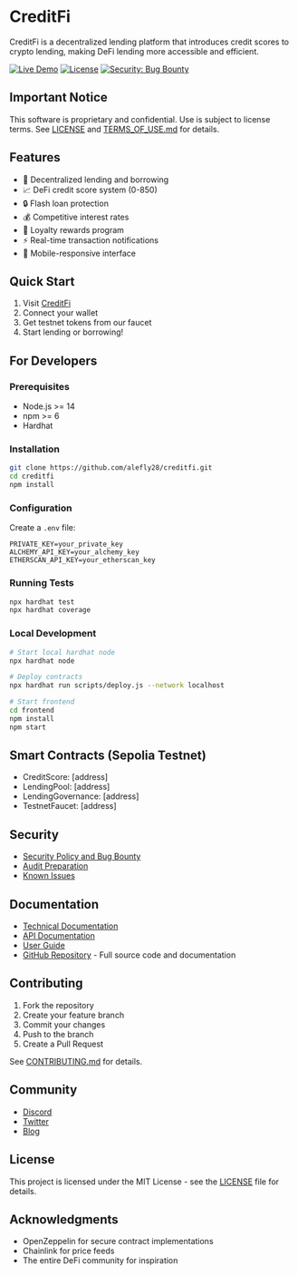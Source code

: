 # CreditFi

CreditFi is a decentralized lending platform that introduces credit scores to crypto lending, making DeFi lending more accessible and efficient.

[![Live Demo](https://img.shields.io/badge/demo-live-brightgreen)](https://creditfi.onrender.com)
[![License](https://img.shields.io/badge/license-Proprietary-red.svg)](./LICENSE)
[![Security: Bug Bounty](https://img.shields.io/badge/security-bug%20bounty-blue)](./SECURITY.md)

## Important Notice

This software is proprietary and confidential. Use is subject to license terms. See [LICENSE](./LICENSE) and [TERMS_OF_USE.md](./TERMS_OF_USE.md) for details.

## Features

- 🏦 Decentralized lending and borrowing
- 📈 DeFi credit score system (0-850)
- 🔒 Flash loan protection
- 💰 Competitive interest rates
- 🎁 Loyalty rewards program
- ⚡ Real-time transaction notifications
- 📱 Mobile-responsive interface

## Quick Start

1. Visit [CreditFi](https://creditfi.onrender.com)
2. Connect your wallet
3. Get testnet tokens from our faucet
4. Start lending or borrowing!

## For Developers

### Prerequisites

- Node.js >= 14
- npm >= 6
- Hardhat

### Installation

```bash
git clone https://github.com/alefly28/creditfi.git
cd creditfi
npm install
```

### Configuration

Create a `.env` file:
```env
PRIVATE_KEY=your_private_key
ALCHEMY_API_KEY=your_alchemy_key
ETHERSCAN_API_KEY=your_etherscan_key
```

### Running Tests

```bash
npx hardhat test
npx hardhat coverage
```

### Local Development

```bash
# Start local hardhat node
npx hardhat node

# Deploy contracts
npx hardhat run scripts/deploy.js --network localhost

# Start frontend
cd frontend
npm install
npm start
```

## Smart Contracts (Sepolia Testnet)

- CreditScore: [address]
- LendingPool: [address]
- LendingGovernance: [address]
- TestnetFaucet: [address]

## Security

- [Security Policy and Bug Bounty](./SECURITY.md)
- [Audit Preparation](./AUDIT.md)
- [Known Issues](./SECURITY.md#known-issues)

## Documentation

- [Technical Documentation](https://docs.creditfi.finance)
- [API Documentation](https://api.creditfi.finance/docs)
- [User Guide](https://docs.creditfi.finance/guide)
- [GitHub Repository](https://github.com/alefly28/CreditFi) - Full source code and documentation

## Contributing

1. Fork the repository
2. Create your feature branch
3. Commit your changes
4. Push to the branch
5. Create a Pull Request

See [CONTRIBUTING.md](./CONTRIBUTING.md) for details.

## Community

- [Discord](https://discord.gg/creditfi)
- [Twitter](https://twitter.com/CreditFi_)
- [Blog](https://blog.creditfi.finance)

## License

This project is licensed under the MIT License - see the [LICENSE](LICENSE) file for details.

## Acknowledgments

- OpenZeppelin for secure contract implementations
- Chainlink for price feeds
- The entire DeFi community for inspiration
